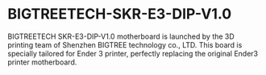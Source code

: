 # BIGTREETECH-SKR-E3-DIP-V1.0
BIGTREETECH SKR-E3-DIP-V1.0 motherboard is launched by the 3D printing team of Shenzhen BIGTREE technology co., LTD. This board is specially tailored for Ender 3 printer, perfectly replacing the original Ender3 printer motherboard.
